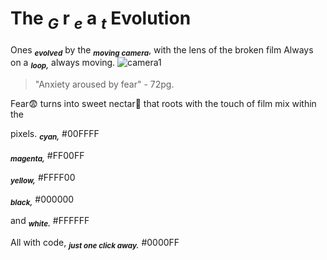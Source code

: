 # The **<sub>_G_** r **<sub>_e_** a **<sub>_t_** Evolution 
Ones **<sub>_evolved_** by the **<sub>_moving camera_**, with the lens of the broken film
 Always on a **<sub>_loop,_** always moving.
![camera1](https://marshall-usa.com/blog/wp-content/uploads/2018/05/camera-dslr-lens-8964-1-scaled.jpg)

> "Anxiety aroused by fear" - 72pg.

Fear😨 turns into sweet nectar🧋 that roots with the touch of film mix within the 

pixels.
**<sub>_cyan,_** #00FFFF

**<sub>_magenta,_** #FF00FF

**<sub>_yellow,_** #FFFF00

**<sub>_black,_** #000000

and **<sub>_white._** #FFFFFF

All with code, **<sub>_just one click away._** #0000FF






